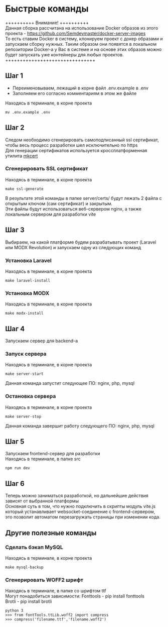 # Быстрые команды

++++++++++ Внимание! ++++++++++  
Данная сборка рассчитана на использование Docker образов из этого проекта - https://github.com/Semdevmaster/docker-server-images  
То есть ставим Docker в систему, клонируем проект с докер образами и запускаем сборку нужных. Таким образом они появятся в локальном репозитории Docker-a у Вас в системе и на основе этих образов можно будет запускать уже контейнеры для любых проектов.  
+++++++++++++++++++++++++++++++

## Шаг 1
- Переименовываем, лежащий в корне файл .env.example в .env  
- Заполняем его согласно комментариям в этом же файле

Находясь в терминале, в корне проекта

```
mv .env.example .env
```

## Шаг 2
Следом необходимо сгенерировать самоподписанный ssl сертификат, чтобы весь процесс разработки шел исключительно по https  
Для генерации сертификатов используется кроссплатформенная утилита [mkcert](https://github.com/FiloSottile/mkcert) 

### Сгенерировать SSL сертификат

Находясь в терминале, в корне проекта

```
make ssl-generate
```
В результате этой команды в папке server/certs/ будут лежать 2 файла с открытым ключом (сам сертификат) и закрытым.  
Эти файлы будут использоваться веб-сервером nginx, а также локальным сервером для разработки vite

## Шаг 3
Выбираем, на какой платформе будем разрабатывать проект (Laravel или MODX Revolution) и запускаем одну из следующих команд

### Установка Laravel

Находясь в терминале, в корне проекта

```
make laravel-install
```

### Установка MODX

Находясь в терминале, в корне проекта

```
make modx-install
```

## Шаг 4

Запускаем сервер для backend-а

### Запуск сервера

Находясь в терминале, в корне проекта

```
make server-start
```
Данная команда запустит следующее ПО: nginx, php, mysql

### Остановка сервера

Находясь в терминале, в корне проекта

```
make server-stop
```
Данная команда завершит работу следующего ПО: nginx, php, mysql

## Шаг 5

Запускаем frontend-сервер для разработки  
Находясь в терминале, в папке src

```
npm run dev
```

## Шаг 6

Теперь можно заниматься разработкой, но дальнейшие действия зависят от выбранной платформы  
Основная суть в том, что нужно подключить в скрипты модуль vite.js который устанавливает websocket-соединение
с frontend-сервером, это позволит автоматом перезагружать страницы при изменении кода.

## Другие полезные команды

### Сделать бэкап MySQL

Находясь в терминале, в корне проекта

```
make mysql-backup
```

### Сгенерировать WOFF2 шрифт

Находясь в терминале, в папке со шрифтом ttf  
Могут понадобиться зависимости:
Fonttools - pip install fonttools  
Brotli - pip install brotli

```
python 3
>>> from fontTools.ttLib.woff2 import compress
>>> compress('filename.ttf','filename.woff2')
```
